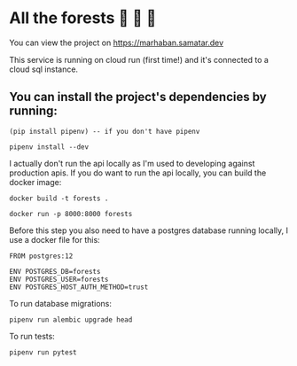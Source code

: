 # All the forests :deciduous_tree: :deciduous_tree: :deciduous_tree:


You can view the project on https://marhaban.samatar.dev

This service is running on cloud run (first time!) and it's connected to a cloud sql instance.
## You can install the project's dependencies by running:

```
(pip install pipenv) -- if you don't have pipenv

pipenv install --dev
```

I actually don't run the api locally as I'm used to developing against production apis.
If you do want to run the api locally, you can build the docker image:
```
docker build -t forests .

docker run -p 8000:8000 forests
```

Before this step you also need to have a postgres database running locally, I use a docker file for this:

```
FROM postgres:12

ENV POSTGRES_DB=forests
ENV POSTGRES_USER=forests
ENV POSTGRES_HOST_AUTH_METHOD=trust
```

To run database migrations:

```
pipenv run alembic upgrade head
```

To run tests:

```
pipenv run pytest
```
